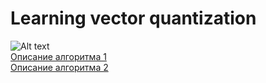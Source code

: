 # Learning vector quantization
![Alt text](https://coderlessons.com/wp-content/uploads/2019/07/layers.png?raw=true "Title")<br />
[Описание алгоритма 1](https://coderlessons.com/tutorials/akademicheskii/izuchite-iskusstvennuiu-neironnuiu-set/izuchenie-vektora-kvantovaniia)<br />
[Описание алгоритма 2](https://en.wikipedia.org/wiki/Learning_vector_quantization)
